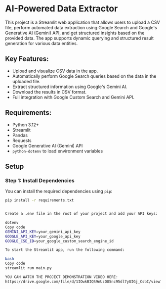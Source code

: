# AI-Powered Data Extractor

This project is a Streamlit web application that allows users to upload a CSV file, perform automated data extraction using Google Search and Google's Generative AI (Gemini) API, and get structured insights based on the provided data. The app supports dynamic querying and structured result generation for various data entities.

## Key Features:
- Upload and visualize CSV data in the app.
- Automatically perform Google Search queries based on the data in the uploaded file.
- Extract structured information using Google's Gemini AI.
- Download the results in CSV format.
- Full integration with Google Custom Search and Gemini API.

## Requirements:

- Python 3.12+
- Streamlit
- Pandas
- Requests
- Google Generative AI (Gemini) API
- `python-dotenv` to load environment variables

## Setup

### Step 1: Install Dependencies

You can install the required dependencies using `pip`:

```bash
pip install -r requirements.txt


Create a .env file in the root of your project and add your API keys:

dotenv
Copy code
GEMINI_API_KEY=your_gemini_api_key
GOOGLE_API_KEY=your_google_api_key
GOOGLE_CSE_ID=your_google_custom_search_engine_id

To start the Streamlit app, run the following command:

bash
Copy code
streamlit run main.py

YOU CAN WATCH THE PROJECT DEMONSTRATION VIDEO HERE:
https://drive.google.com/file/d/1IOwkBIQS9nUzOU5nc95dl7yUIGj_CsbI/view?usp=sharing
